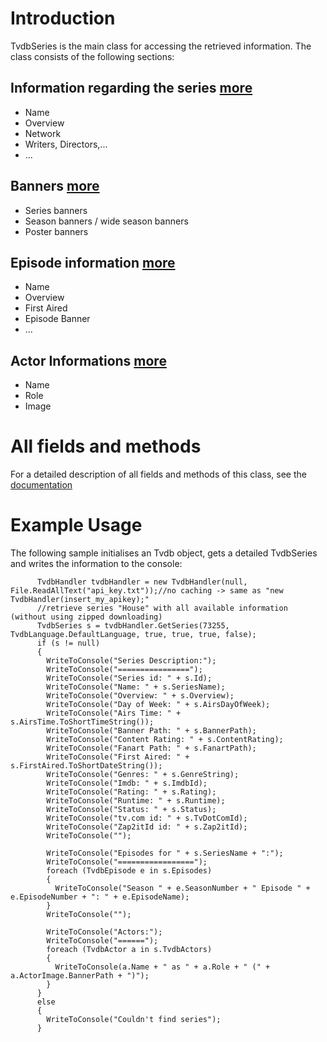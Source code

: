 # Introduction #
TvdbSeries is the main class for accessing the retrieved information. The class consists of the following sections:

## Information regarding the series [more](http://thetvdb.com/wiki/index.php/API:Base_Series_Record) ##
  * Name
  * Overview
  * Network
  * Writers, Directors,...
  * ...

## Banners [more](http://thetvdb.com/wiki/index.php/Category:Banners) ##
  * Series banners
  * Season banners / wide season banners
  * Poster banners

## Episode information [more](http://thetvdb.com/wiki/index.php/API:Base_Episode_Record) ##
  * Name
  * Overview
  * First Aired
  * Episode Banner
  * ...

## Actor Informations [more](http://thetvdb.com/wiki/index.php/API:actors.xml) ##
  * Name
  * Role
  * Image

# All fields and methods #
For a detailed description of all fields and methods of this class, see the [documentation](http://tvdblib.googlecode.com/files/Documentation.chm)

# Example Usage #
The following sample initialises an Tvdb object, gets a detailed TvdbSeries and writes the information to the console:

```
      TvdbHandler tvdbHandler = new TvdbHandler(null, File.ReadAllText("api_key.txt"));//no caching -> same as "new TvdbHandler(insert_my_apikey);"
      //retrieve series "House" with all available information (without using zipped downloading)
      TvdbSeries s = tvdbHandler.GetSeries(73255, TvdbLanguage.DefaultLanguage, true, true, true, false);
      if (s != null)
      {
        WriteToConsole("Series Description:");
        WriteToConsole("================");
        WriteToConsole("Series id: " + s.Id);
        WriteToConsole("Name: " + s.SeriesName);
        WriteToConsole("Overview: " + s.Overview);
        WriteToConsole("Day of Week: " + s.AirsDayOfWeek);
        WriteToConsole("Airs Time: " + s.AirsTime.ToShortTimeString());
        WriteToConsole("Banner Path: " + s.BannerPath);
        WriteToConsole("Content Rating: " + s.ContentRating);
        WriteToConsole("Fanart Path: " + s.FanartPath);
        WriteToConsole("First Aired: " + s.FirstAired.ToShortDateString());
        WriteToConsole("Genres: " + s.GenreString);
        WriteToConsole("Imdb: " + s.ImdbId);
        WriteToConsole("Rating: " + s.Rating);
        WriteToConsole("Runtime: " + s.Runtime);
        WriteToConsole("Status: " + s.Status);
        WriteToConsole("tv.com id: " + s.TvDotComId);
        WriteToConsole("Zap2itId id: " + s.Zap2itId);
        WriteToConsole("");

        WriteToConsole("Episodes for " + s.SeriesName + ":");
        WriteToConsole("=================");
        foreach (TvdbEpisode e in s.Episodes)
        {
          WriteToConsole("Season " + e.SeasonNumber + " Episode " + e.EpisodeNumber + ": " + e.EpisodeName);
        }
        WriteToConsole("");

        WriteToConsole("Actors:");
        WriteToConsole("======");
        foreach (TvdbActor a in s.TvdbActors)
        {
          WriteToConsole(a.Name + " as " + a.Role + " (" + a.ActorImage.BannerPath + ")");
        }
      }
      else
      {
        WriteToConsole("Couldn't find series");
      }
```